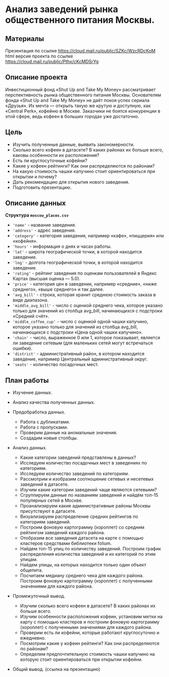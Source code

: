# Анализ заведений рынка общественного питания Москвы.

## Материалы

Презентация по ссылке https://cloud.mail.ru/public/SZKc/WzcRDcKoM
<br>
html версия проекта по ссылке https://cloud.mail.ru/public/Pthx/cKcMDSrYg

## Описание проекта
Инвестиционный фонд «Shut Up and Take My Money» рассматривает перспективность рынка общественного питания Москвы.
Основателям фонда «Shut Up and Take My Money» не даёт покоя успех сериала «Друзья». Их мечта — открыть такую же крутую и доступную, как «Central Perk», кофейню в Москве. Заказчики не боятся конкуренции в этой сфере, ведь кофеен в больших городах уже достаточно.


## Цель
- Изучить полученные данные, выявить закономерности.
- Сколько всего кофеен в датасете? В каких районах их больше всего, каковы особенности их расположения?
- Есть ли круглосуточные кофейни?
- Какие у кофеен рейтинги? Как они распределяются по районам?
- На какую стоимость чашки капучино стоит ориентироваться при открытии и почему?
- Дать рекомендацию для открытия нового заведения. 
- Подготовить презентацию.


## Описание данных
<b>Структура `moscow_places.csv`</b>
- `'name'` - название заведения.
- `'address'` - адрес заведения.
- `'category'` - категория заведения, например «кафе», «пиццерия» или «кофейня».
- `'hours'` - информация о днях и часах работы.
- `'lat'` - широта географической точки, в которой находится заведение.
- `'lng'` - долгота географической точки, в которой находится заведение.
- `'rating'` - рейтинг заведения по оценкам пользователей в Яндекс Картах (высшая оценка — 5.0).
- `'price'` - категория цен в заведении, например «средние», «ниже среднего», «выше среднего» и так далее.
- `'avg_bill'` - строка, которая хранит среднюю стоимость заказа в виде диапазона.
- `'middle_avg_bill'` - число с оценкой среднего чека, которое указано только для значений из столбца avg_bill, начинающихся с подстроки «Средний счёт».
- `'middle_coffee_cup'` - число с оценкой одной чашки капучино, которое указано только для значений из столбца avg_bill, начинающихся с подстроки «Цена одной чашки капучино».
- `'chain'` - число, выраженное 0 или 1, которое показывает, является ли заведение сетевым (для маленьких сетей могут встречаться ошибки).
- `'district'` - административный район, в котором находится заведение, например Центральный административный округ.
- `'seats'` - количество посадочных мест.


## План работы
* Изучение данных.
* Анализ качества полученных данных.
* Предобработка данных.
    * Работа c дубликатами.
    * Работа с пропусками.
    * Проверим данные на аномальные значения.
    * Создадим новые столбцы.
* Анализ данных.
    * Какие категории заведений представлены в данных?
    * Исследуем количество посадочных мест в заведениях по категориям. 
    * Исследуем количество заведений по категориям.
    * Рассмотрим и изобразим соотношение сетевых и несетевых заведений в датасете.
    * Изучим какие категории заведений чаще являются сетевыми?
    * Сгруппируем данные по названиям заведений и найдём топ-15 популярных сетей в Москве.
    * Проанализируем какие административные районы Москвы присутствуют в датасете.
    * Визуализируем распределение средних рейтингов по категориям заведений.
    * Построим фоновую картограмму (хороплет) со средним рейтингом заведений каждого района.
    * Отобразим все заведения датасета на карте с помощью кластеров средствами библиотеки folium.
    * Найдем топ-15 улиц по количеству заведений. Построим график распределения количества заведений и их категорий по этим улицам.
    * Найдем улицы, на которых находится только один объект общепита.
    * Посчитаем медиану среднего чека для каждого района. Построим фоновую картограмму (хороплет) с полученными значениями для каждого района.
* Промежуточный вывод.
    * Изучим сколько всего кофеен в датасете? В каких районах их больше всего.
    * Изучим особенности расположения кофеин, установим метки на карту c помощью кластеров и построим фоновую картограмму (хороплет) с полученными значениями для каждого района.
    * Проверим есть ли кофейни, которые работают круглосуточно и ежедневно.
    * Посмотрим какие у кофеин рейтинги? Как они распределяются по районам?
    * Определим предпочтительную стоимость чашки капучино на которую стоит ориентироваться при открытии кофейни.
    
* Общий вывод. (ссылка на презентацию)
   